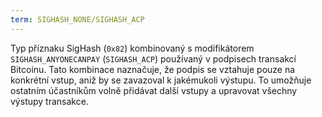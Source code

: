 ```yaml
---
term: SIGHASH_NONE/SIGHASH_ACP
---
```


Typ příznaku SigHash (`0x82`) kombinovaný s modifikátorem `SIGHASH_ANYONECANPAY` (`SIGHASH_ACP`) používaný v podpisech transakcí Bitcoinu. Tato kombinace naznačuje, že podpis se vztahuje pouze na konkrétní vstup, aniž by se zavazoval k jakémukoli výstupu. To umožňuje ostatním účastníkům volně přidávat další vstupy a upravovat všechny výstupy transakce.